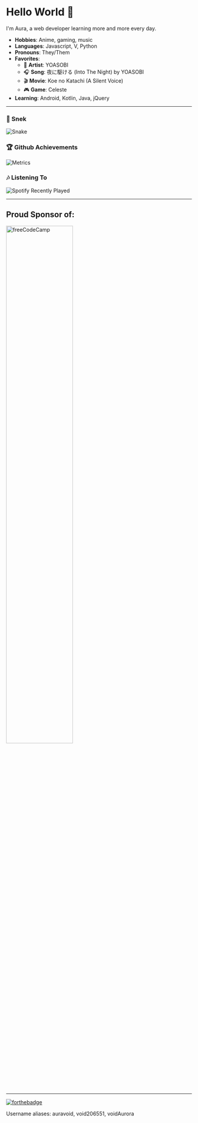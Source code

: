 # Hello World 👋

I'm Aura, a web developer learning more and more every day. 

*   **Hobbies**: Anime, gaming, music
*   **Languages**: Javascript, V, Python
*   **Pronouns**: They/Them
*   **Favorites**:
    *   🎤 **Artist**: YOASOBI
    *   🎧 **Song**: 夜に駆ける (Into The Night) by YOASOBI
    *   🎬 **Movie**: Koe no Katachi (A Silent Voice)
    *   🎮 **Game**: Celeste
*   **Learning**: Android, Kotlin, Java, jQuery

* * *

### 🐍 Snek

![Snake](https://raw.githubusercontent.com/auravoid/auravoid/output/github-contribution-grid-snake.svg)

### 🏆 Github Achievements

![Metrics](https://metrics.lecoq.io/auravoid?template=classic&amp;base.header=0&amp;base.activity=0&amp;base.community=0&amp;base.repositories=0&amp;base.metadata=0&amp;achievements=1&amp;achievements.threshold=C&amp;achievements.secrets=true&amp;achievements.display=compact&amp;achievements.limit=0&amp;config.timezone=America%2FNew_York)

### 🎶 Listening To

![Spotify Recently Played](https://spotify-recently-played-readme.vercel.app/api?user=jaycool090)

* * *

## Proud Sponsor of:
<img src="http://cdn.auravoid.dev/images/sponsor/freecodecamp.png" alt="freeCodeCamp" width="60%">

***

[![forthebadge](https://forthebadge.com/images/badges/it-works-why.svg)](https://forthebadge.com)

Username aliases: auravoid, void206551, voidAurora
